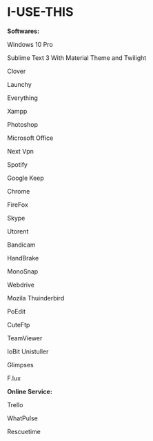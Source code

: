 # I-USE-THIS

<strong>Softwares:</strong>

Windows 10 Pro

Sublime Text 3 With Material Theme and Twilight

Clover

Launchy

Everything

Xampp

Photoshop

Microsoft Office

Next Vpn

Spotify

Google Keep

Chrome

FireFox

Skype

Utorent

Bandicam

HandBrake

MonoSnap

Webdrive

Mozila Thuinderbird

PoEdit

CuteFtp

TeamViewer

IoBit Unistuller

Glimpses

F.lux

<strong>Online Service:</strong>

Trello

WhatPulse

Rescuetime
